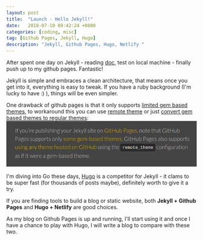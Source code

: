 ```yaml
---
layout: post
title:  "Launch - Hello Jekyll!"
date:   2018-07-10 09:42:24 +0800
categories: [coding, misc]
tag: [Github Pages, Jekyll, Hugo]
description: "Jekyll, Github Pages, Hugo, Netlify "
---
```


After spent one day on Jekyll - reading [doc](https://jekyllrb.com/docs/quickstart/), test on local machine - finally push up to my github pages. Fantastic!

Jekyll is simple and embraces a clean architecture, that means once you get into it, everything is easy to tweak. If you have a ruby background (I'm lucky to have :) ), things will be even simpler.

One drawback of github pages is that it only supports [limited  gem based themes](https://pages.github.com/themes/), to workaround this you can use [remote theme](https://help.github.com/articles/adding-a-jekyll-theme-to-your-github-pages-site/#adding-a-jekyll-theme-in-your-sites-_configyml-file) or just [convert gem based themes to regular themes](https://jekyllrb.com/docs/themes/#converting-gem-based-themes-to-regular-themes):
![](/assets/images/jekyll-theme.png)

I'm diving into Go these days,  [Hugo](https://gohugo.io/) is a competitor for Jekyll - it clams to be super fast (for thousands of posts maybe), definitely worth to give it a try. 

If you are finding tools to build a blog or static website, both __Jekyll + Github Pages__ and __Hugo + Netlify__ are good choices.

As my blog on Github Pages is up and running, I'll start using it and once I have a chance to play with Hugo, I will write a blog to compare with these two.






